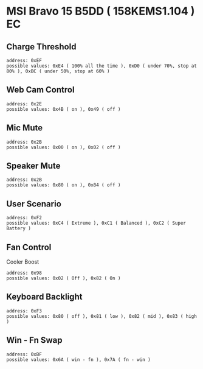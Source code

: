 # MSI Bravo 15 B5DD ( 158KEMS1.104 ) EC

## Charge Threshold

```
address: 0xEF
possible values: 0xE4 ( 100% all the time ), 0xD0 ( under 70%, stop at 80% ), 0xBC ( under 50%, stop at 60% )
```

## Web Cam Control

```
address: 0x2E
possible values: 0x4B ( on ), 0x49 ( off )
```

## Mic Mute

```
address: 0x2B
possible values: 0x00 ( on ), 0x02 ( off )
```

## Speaker Mute

```
address: 0x2B
possible values: 0x80 ( on ), 0x84 ( off )
```

## User Scenario

```
address: 0xF2
possible values: 0xC4 ( Extreme ), 0xC1 ( Balanced ), 0xC2 ( Super Battery )
```

## Fan Control

Cooler Boost

```
address: 0x98
possible values: 0x02 ( Off ), 0x82 ( On )
```

## Keyboard Backlight

```
address: 0xF3
possible values: 0x80 ( off ), 0x81 ( low ), 0x82 ( mid ), 0x83 ( high )
```

## Win - Fn Swap

```
address: 0xBF
possible values: 0x6A ( win - fn ), 0x7A ( fn - win )
```
